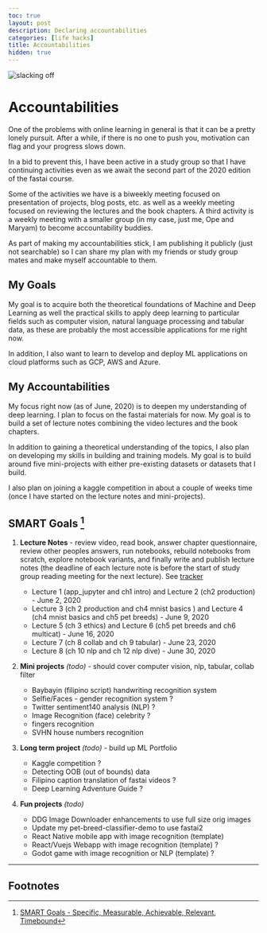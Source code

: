 ```yaml
---
toc: true
layout: post
description: Declaring accountabilities
categories: [life hacks]
title: Accountabilities
hidden: true
---
```

![slacking off](https://imgs.xkcd.com/comics/compiling.png)
# Accountabilities

One of the problems with online learning in general is that it can be a pretty lonely pursuit. After a while, if there is no one to push you, motivation can flag and your progress slows down.

In a bid to prevent this, I have been active in a study group so that I have continuing activities even as we await the second part of the 2020 edition of the fastai course.

Some of the activities we have is a biweekly meeting focused on presentation of projects, blog posts, etc. as well as a weekly meeting focused on reviewing the lectures and the book chapters. A third activity is a weekly meeting with a smaller group (in my case, just me, Ope and Maryam) to become accountability buddies.

As part of making my accountabilities stick, I am publishing it publicly (just not searchable) so I can share my plan with my friends or study group mates and make myself accountable to them.

## My Goals

My goal is to acquire both the theoretical foundations of Machine and Deep Learning as well the practical skills to apply deep learning to particular fields such as computer vision, natural language processing and tabular data, as these are probably the most accessible applications for me right now.

In addition, I also want to learn to develop and deploy ML applications on cloud platforms such as GCP, AWS and Azure.

## My Accountabilities 

My focus right now (as of June, 2020) is to deepen my understanding of deep learning. 
I plan to focus on the fastai materials for now. My goal is to build a set of lecture notes combining the video lectures and the book chapters.

In addition to gaining a theoretical understanding of the topics, I also plan on developing my skills in building and training models. My goal is to build around five mini-projects with either pre-existing datasets or datasets that I build.

I also plan on joining a kaggle competition in about a couple of weeks time (once I have started on the lecture notes and mini-projects).

## SMART Goals [^1]

1. **Lecture Notes** - review video, read book, answer chapter questionnaire, review other peoples answers, run notebooks, rebuild notebooks from scratch, explore notebook variants, and finally write and publish lecture notes (the deadline of each lecture note is before the start of study group reading meeting for the next lecture). See [tracker](https://docs.google.com/spreadsheets/d/1TOrSfRrLD9i1He8gac9CQ2vXGzF-bnZMimyvhNc6bsg/edit#gid=0)	

	* Lecture 1 (app_jupyter and ch1 intro) and Lecture 2 (ch2 production) - June 2, 2020
	* Lecture 3 (ch 2 production and ch4 mnist basics ) and Lecture 4 (ch4 mnist basics and ch5 pet breeds) - June 9, 2020
	* Lecture 5 (ch 3 ethics) and Lecture 6 (ch5 pet breeds and ch6 multicat) - June 16, 2020
	* Lecture 7 (ch 8 collab and ch 9 tabular) - June 23, 2020
	* Lecture 8 (ch 10 nlp and ch 12 nlp dive) - June 30, 2020

2. **Mini projects** _(todo)_ - should cover computer vision, nlp, tabular, collab filter

	* Baybayin (filipino script) handwriting recognition system
	* Selfie/Faces - gender recognition system ?
	* Twitter sentiment140 analysis (NLP) ?
	* Image Recognition (face) celebrity ?
	* fingers recognition 
	* SVHN house numbers recognition


3. **Long term project** _(todo)_ - build up ML Portfolio

	* Kaggle competition ?
	* Detecting OOB (out of bounds) data
	* Filipino caption translation of fastai videos ?
	* Deep Learning Adventure Guide ?

4. **Fun projects** _(todo)_

	* DDG Image Downloader enhancements to use full size orig images
	* Update my pet-breed-classifier-demo to use fastai2
	* React Native mobile app with image recognition (template)
	* React/Vuejs Webapp with image recognition (template) ?
	* Godot game with image recognition or NLP (template) ?

---
## Footnotes

[^1]: [SMART Goals - Specific, Measurable, Achievable, Relevant, Timebound](https://en.wikipedia.org/wiki/SMART_criteria)
